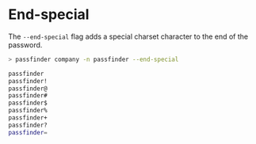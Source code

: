 # End-special

The `--end-special` flag adds a special charset character to the end of the password.

```bash
> passfinder company -n passfinder --end-special

passfinder
passfinder!
passfinder@
passfinder#
passfinder$
passfinder%
passfinder+
passfinder?
passfinder=
```